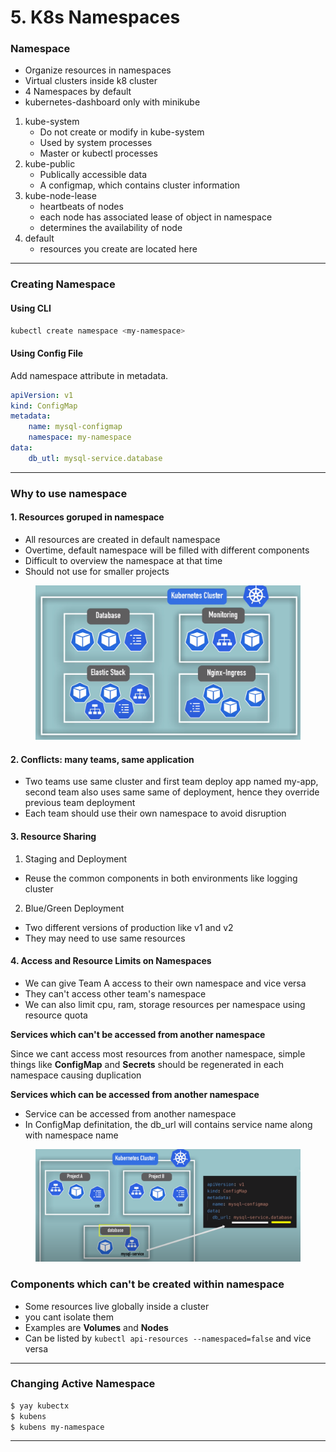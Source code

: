# 5. K8s Namespaces

### Namespace

* Organize resources in namespaces
* Virtual clusters inside k8 cluster
* 4 Namespaces by default
* kubernetes-dashboard only with minikube

1. kube-system
   * Do not create or modify in kube-system
   * Used by system processes
   * Master or kubectl processes
2. kube-public
   * Publically accessible data
   * A configmap, which contains cluster information
3. kube-node-lease
   * heartbeats of nodes
   * each node has associated lease of object in namespace
   * determines the availability of node
4. default
   * resources you create are located here

***

### Creating Namespace

#### Using CLI

```bash
kubectl create namespace <my-namespace>
```

#### Using Config File

Add namespace attribute in metadata.

```yaml
apiVersion: v1
kind: ConfigMap
metadata:
	name: mysql-configmap
	namespace: my-namespace
data:
	db_utl: mysql-service.database
```

***

### Why to use namespace

#### 1. Resources goruped in namespace

* All resources are created in default namespace
* Overtime, default namespace will be filled with different components
* Difficult to overview the namespace at that time
* Should not use for smaller projects&#x20;

<figure><img src="../../../.gitbook/assets/image (63).png" alt=""><figcaption></figcaption></figure>

#### 2. Conflicts: many teams, same application

* Two teams use same cluster and first team deploy app named my-app, second team also uses same same of deployment, hence they override previous team deployment
* Each team should use their own namespace to avoid disruption

#### 3. Resource Sharing

1. Staging and Deployment

* Reuse the common components in both environments like logging cluster

2. Blue/Green Deployment

* Two different versions of production like v1 and v2
* They may need to use same resources

#### 4. Access and Resource Limits on Namespaces

* We can give Team A access to their own namespace and vice versa
* They can't access other team's namespace
* We can also limit cpu, ram, storage resources per namespace using resource quota

**Services which can't be accessed from another namespace**

Since we cant access most resources from another namespace, simple things like **ConfigMap** and **Secrets** should be regenerated in each namespace causing duplication

**Services which can be accessed from another namespace**

* Service can be accessed from another namespace
* In ConfigMap definitation, the db\_url will contains service name along with namespace name&#x20;

<figure><img src="../../../.gitbook/assets/image (95).png" alt=""><figcaption></figcaption></figure>

### Components which can't be created within namespace

* Some resources live globally inside a cluster
* you cant isolate them
* Examples are **Volumes** and **Nodes**
* Can be listed by `kubectl api-resources --namespaced=false` and vice versa

***

### Changing Active Namespace

```bash
$ yay kubectx
$ kubens
$ kubens my-namespace
```

***
